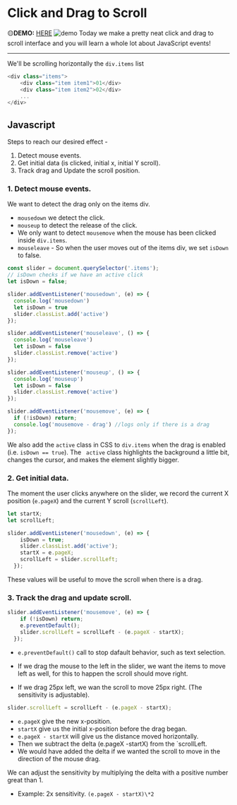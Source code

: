 # Click and Drag to Scroll
🟡**DEMO:** [HERE](https://mitzelldone.github.io/JavaScript30/The%2030%20Projects/27%20-%20Click%20and%20Drag/index.html)
![demo](https://github.com/Mitzelldone/JavaScript30/blob/main/The%2030%20Projects/images/27.demo.gif)
Today we make a pretty neat click and drag to scroll interface and you will learn a whole lot about JavaScript events!

---

We'll be scrolling horizontally the `div.items` list

```Javascript
<div class="items">
    <div class="item item1">01</div>
    <div class="item item2">02</div>
    ...
</div>
```

## Javascript

Steps to reach our desired effect -

1. Detect mouse events.
2. Get initial data (is clicked, initial x, initial Y scroll).
3. Track drag and Update the scroll position.

### 1. Detect mouse events.

We want to detect the drag only on the items div.

- `mousedown` we detect the click.
- `mouseup` to detect the release of the click.
- We only want to detect `mousemove` when the mouse has been clicked inside `div.items`.
- `mouseleave` - So when the user moves out of the items div, we set `isDown` to false.

```Javascript
const slider = document.querySelector('.items');
// isDown checks if we have an active click
let isDown = false;

slider.addEventListener('mousedown', (e) => {
  console.log('mousedown')
  let isDown = true
  slider.classList.add('active')
});

slider.addEventListener('mouseleave', () => {
  console.log('mouseleave')
  let isDown = false
  slider.classList.remove('active')
});

slider.addEventListener('mouseup', () => {
  console.log('mouseup')
  let isDown = false
  slider.classList.remove('active')
});

slider.addEventListener('mousemove', (e) => {
  if (!isDown) return;
  console.log('mousemove - drag') //logs only if there is a drag
});
```

We also add the `active` class in CSS to `div.items` when the drag is enabled (i.e. `isDown == true`). The ` active` class highlights the background a little bit, changes the cursor, and makes the element slightly bigger.

### 2. Get initial data.

The moment the user clicks anywhere on the slider, we record the current X position (`e.pageX`) and the current Y scroll (`scrollLeft`).

```Javascript
let startX;
let scrollLeft;

slider.addEventListener('mousedown', (e) => {
    isDown = true;
    slider.classList.add('active');
    startX = e.pageX;
    scrollLeft = slider.scrollLeft;
  });

```

These values will be useful to move the scroll when there is a drag.

### 3. Track the drag and update scroll.

```Javascript
slider.addEventListener('mousemove', (e) => {
    if (!isDown) return;
    e.preventDefault();
    slider.scrollLeft = scrollLeft - (e.pageX - startX);
  });
```

- `e.preventDefault()` call to stop dafault behavior, such as text selection.

- If we drag the mouse to the left in the slider, we want the items to move left as well, for this to happen the scroll should move right.

- If we drag 25px left, we wan the scroll to move 25px right. (The sensitivity is adjustable).

```Javascript
slider.scrollLeft = scrollLeft - (e.pageX - startX);
```

- `e.pageX` give the new x-position.
- `startX` give us the initial x-position before the drag began.
- `e.pageX - startX` will give us the distance moved horizontally.
- Then we subtract the delta (e.pageX -startX) from the `scrollLeft.
- We would have added the delta if we wanted the scroll to move in the direction of the mouse drag.

We can adjust the sensitivity by multiplying the delta with a positive number great than 1.

- Example: 2x sensitivity.
  `(e.pageX - startX)\*2`
